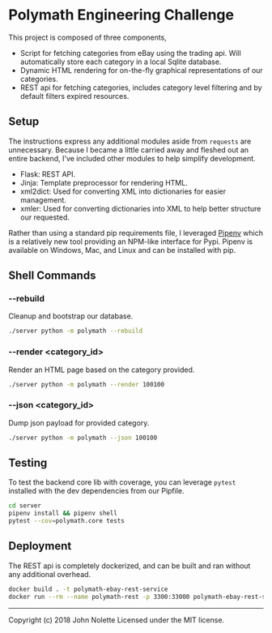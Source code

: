 # Polymath Engineering Challenge

This project is composed of three components,

- Script for fetching categories from eBay using the trading api. Will automatically store each category in a local Sqlite database.
- Dynamic HTML rendering for on-the-fly graphical representations of our categories.
- REST api for fetching categories, includes category level filtering and by default filters expired resources.

## Setup

The instructions express any additional modules aside from `requests` are unnecessary. Because I became a little carried away and fleshed out an entire backend, I've included other modules to help simplify development.

* Flask: REST API.
* Jinja: Template preprocessor for rendering HTML.
* xml2dict: Used for converting XML into dictionaries for easier management.
* xmler: Used for converting dictionaries into XML to help better structure our requested.

Rather than using a standard pip requirements file, I leveraged [Pipenv](https://docs.pipenv.org/) which is a relatively new tool providing an NPM-like interface for Pypi. Pipenv is available on Windows, Mac, and Linux and can be installed with pip.

## Shell Commands

### --rebuild

Cleanup and bootstrap our database.

```bash
./server python -m polymath --rebuild
```

### --render <category_id>

Render an HTML page based on the category provided.

```bash
./server python -m polymath --render 100100
```

### --json <category_id>

Dump json payload for provided category.

```bash
./server python -m polymath --json 100100
```

## Testing

To test the backend core lib with coverage, you can leverage `pytest` installed with the dev dependencies from our Pipfile.

```bash
cd server
pipenv install && pipenv shell
pytest --cov=polymath.core tests
```

## Deployment

The REST api is completely dockerized, and can be built and ran without any additional overhead.

```bash
docker build . -t polymath-ebay-rest-service
docker run --rm --name polymath-rest -p 3300:33000 polymath-ebay-rest-service
```

---

Copyright (c) 2018 John Nolette Licensed under the MIT license.
